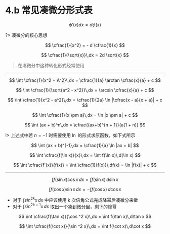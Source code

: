 # 4.b 常见凑微分形式表

$$
\phi'(x) dx = d \phi(x)
$$

?> 凑微分的核心思想

$$
\cfrac{1}{x^2} = - d \cfrac{1}{x}
$$

$$
\cfrac{1}{\sqrt{x}}\,dx = 2d \sqrt{x}
$$

> 在凑微分中这种转化形式经常使用

-----

$$
\int \cfrac{1}{x^2 + A^2}\,dx = \cfrac{1}{a} \arctan \cfrac{x}{a} + c
$$

$$
\int \cfrac{1}{\sqrt{a^2 - x^2}}\,dx = \arcsin \cfrac{x}{a} + c
$$

$$
\int \cfrac{1}{x^2 - a^2}\,dx = \cfrac{1}{2a} \ln |\cfrac{x - a}{x + a}| + c
$$

$$
\int \cfrac{1}{x \pm a}\,dx = \ln |x \pm a| + c
$$

$$
\int (ax + b)^n\,dx = \cfrac{(ax+b)^{n + 1}}{a(1 + n)}
$$

!> 上述式中若 $n = -1$ 时需要使用 $\ln$ 的形式求原函数，如下式所示

$$
\int (ax + b)^{-1},dx = \cfrac{1}{a} \ln |ax + b|
$$

$$
\int \cfrac{f(\ln x)}{x}\,dx = \int f(\ln x)\,d(\ln x)
$$

$$
\int \cfrac{f'(x)}{f(x)} = \int \cfrac{1}{f(x)}\,df(x) = \ln |f(x)| + c
$$

----

$$
\int f(\sin x) \cos x\,dx = \int f(\sin x)\,d\sin x
$$

$$
\int f(\cos x) \sin x\,dx = - \int f(\cos x)\,d\cos x
$$

- 对于 $\int sin ^{2k} x\,dx$ 中应该使用 k 次倍角公式完成降幂后凑微分来做
- 对于 $\int sin ^{2k + 1} x\,dx$ 取出一个凑到微分里，剩下的降幂

$$
\int \cfrac{f(\tan x)}{\cos ^2 x}\,dx = \int f(\tan x)\,d\tan x
$$

$$
\int \cfrac{f(\cot x)}{\sin ^2 x}\,dx = \int f(\cot x)\,d\cot x
$$
